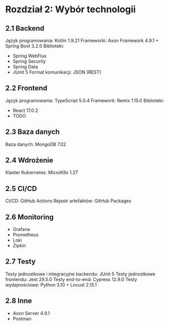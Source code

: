 # Rozdział 2: Wybór technologii

## 2.1 Backend

Język programowania: Kotlin 1.9.21
Frameworki: Axon Framework 4.9.1 + Spring Boot 3.2.0
Biblioteki:
- Spring WebFlux
- Spring Security
- Spring Data
- JUnit 5
Format komunikacji: JSON (REST)

## 2.2 Frontend

Język programowania: TypeScript 5.0.4
Framework: Remix 1.15.0
Biblioteki:
- React 17.0.2
- TODO

## 2.3 Baza danych

Baza danych: MongoDB 7.02

## 2.4 Wdrożenie

Klaster Kubernetes: MicroK8s 1.27

## 2.5 CI/CD

CI/CD: GitHub Actions
Rejestr artefaktów: GitHub Packages

## 2.6 Monitoring

- Grafana
- Prometheus
- Loki
- Zipkin

## 2.7 Testy

Testy jednostkowe i integracyjne backendu: JUnit 5
Testy jednostkowe frontendu: Jest 29.5.0
Testy end-to-end: Cypress 12.9.0
Testy wydajnościowe: Python 3.10 + Locust 2.15.1

## 2.8 Inne

- Axon Server 4.9.1
- Postman

